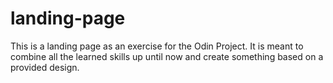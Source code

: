 # landing-page

This is a landing page as an exercise for the Odin Project. It is meant to combine all the learned skills up until now and create something based on a provided design.
